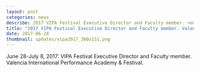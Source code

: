```yaml
---
layout: post
categories: news
describe: 2017 VIPA Festival Executive Director and Faculty member. <em>soliloquios del viento</em> performed by Ensemble Interface.
title: "2017 VIPA Festival Executive Director and Faculty member. Valencia International Performance Academy & Festival."
date: 2017-06-28
thumbnail: updates/vipa2017_360x151.png
---
```


June 28-July 8, 2017: VIPA Festival Executive Director and Faculty member. Valencia International Performance Academy & Festival.
